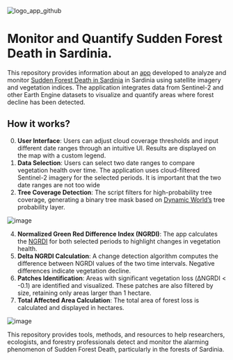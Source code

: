 ![logo_app_github](https://github.com/user-attachments/assets/2f6e5990-bcfa-4db0-99d7-2de8fe818c9a)

# Monitor and Quantify Sudden Forest Death in Sardinia.
This repository provides information about an [app](https://ee-sattagabrielega2.projects.earthengine.app/view/monitoraggiomoriaquerce) developed to analyze and monitor  [Sudden Forest Death in Sardinia](https://www.ildolomiti.it/altra-montagna/ambiente/2024/crisi-dei-boschi-in-sardegna-la-regione-stanzia-oltre-un-milione-di-euro-per-individuare-soluzioni-e-incrementare-il-monitoraggio?fbclid=IwY2xjawE8BqFleHRuA2FlbQIxMQABHdW1rBfI_5mGb-H0-TFj_Sw0if4RmvzGPNbVCG8U65dgW_ISv2t79afK4A_aem_xziHfAe9isCuQji6C3Ir0Q) in Sardinia using satellite imagery and vegetation indices. 
The application integrates data from Sentinel-2 and other Earth Engine datasets to visualize and quantify areas where forest decline has been detected.



## How it works?
0. **User Interface**: Users can adjust cloud coverage thresholds and input different date ranges through an intuitive UI. Results are displayed on the map with a custom legend.
1. **Data Selection**: Users can select two date ranges to compare vegetation health over time. The application uses cloud-filtered Sentinel-2 imagery for the selected periods. It is important that the two date ranges are not too wide
2. **Tree Coverage Detection**: The script filters for high-probability tree coverage, generating a binary tree mask based on [Dynamic World’s](https://dynamicworld.app/) tree probability layer.
   
![image](https://github.com/user-attachments/assets/f23d1167-45bb-4233-a38b-809247dd9b22)


4. **Normalized Green Red Difference Index (NGRDI)**: The app calculates the [NGRDI](https://www.indexdatabase.de/db/i-single.php?id=390) for both selected periods to highlight changes in vegetation health.
5. **Delta NGRDI Calculation**: A change detection algorithm computes the difference between NGRDI values of the two time intervals. Negative differences indicate vegetation decline.
6. **Patches Identification**: Areas with significant vegetation loss (ΔNGRDI < -0.1) are identified and visualized. These patches are also filtered by size, retaining only areas larger than 1 hectare.
7. **Total Affected Area Calculation**: The total area of forest loss is calculated and displayed in hectares.

![image](https://github.com/user-attachments/assets/9574c884-51df-4f78-bd8e-88205f8f13e1)


This repository provides tools, methods, and resources to help researchers, ecologists, and forestry professionals detect and monitor the alarming phenomenon of Sudden Forest Death, particularly in the forests of Sardinia.





